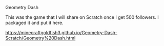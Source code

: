 Geometry Dash

This was the game that I will share on Scratch once I get 500 followers. I packaged it and put it here.

https://minecraftgoldfish3.github.io/Geometry-Dash-Scratch/Geometry%20Dash.html
